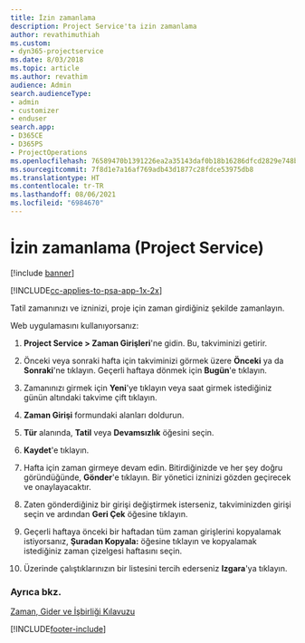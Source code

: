 ```yaml
---
title: İzin zamanlama
description: Project Service'ta izin zamanlama
author: revathimuthiah
ms.custom:
- dyn365-projectservice
ms.date: 8/03/2018
ms.topic: article
ms.author: revathim
audience: Admin
search.audienceType:
- admin
- customizer
- enduser
search.app:
- D365CE
- D365PS
- ProjectOperations
ms.openlocfilehash: 76589470b1391226ea2a35143daf0b18b16286dfcd2829e748b0984397cb25ee
ms.sourcegitcommit: 7f8d1e7a16af769adb43d1877c28fdce53975db8
ms.translationtype: HT
ms.contentlocale: tr-TR
ms.lasthandoff: 08/06/2021
ms.locfileid: "6984670"
---
```

# <a name="schedule-time-off-project-service"></a>İzin zamanlama (Project Service)

[!include [banner](../includes/psa-now-project-operations.md)]

[!INCLUDE[cc-applies-to-psa-app-1x-2x](../includes/cc-applies-to-psa-app-1x-2x.md)]

Tatil zamanınızı ve izninizi, proje için zaman girdiğiniz şekilde zamanlayın.  
  
 Web uygulamasını kullanıyorsanız:  
  
1.  **Project Service > Zaman Girişleri**'ne gidin. Bu, takviminizi getirir.  
  
2.  Önceki veya sonraki hafta için takviminizi görmek üzere **Önceki** ya da **Sonraki**'ne tıklayın. Geçerli haftaya dönmek için **Bugün**'e tıklayın.  
  
3.  Zamanınızı girmek için **Yeni**'ye tıklayın veya saat girmek istediğiniz günün altındaki takvime çift tıklayın.  
  
4.  **Zaman Girişi** formundaki alanları doldurun.  
  
5.  **Tür** alanında, **Tatil** veya **Devamsızlık** öğesini seçin.  
  
6.  **Kaydet**'e tıklayın.  
  
7.  Hafta için zaman girmeye devam edin. Bitirdiğinizde ve her şey doğru göründüğünde, **Gönder**'e tıklayın. Bir yönetici izninizi gözden geçirecek ve onaylayacaktır.  
  
8.  Zaten gönderdiğiniz bir girişi değiştirmek isterseniz, takviminizden girişi seçin ve ardından **Geri Çek** öğesine tıklayın.  
  
9. Geçerli haftaya önceki bir haftadan tüm zaman girişlerini kopyalamak istiyorsanız, **Şuradan Kopyala:** öğesine tıklayın ve kopyalamak istediğiniz zaman çizelgesi haftasını seçin.  
  
10. Üzerinde çalıştıklarınızın bir listesini tercih ederseniz **Izgara**'ya tıklayın.  
  
### <a name="see-also"></a>Ayrıca bkz.  
 [Zaman, Gider ve İşbirliği Kılavuzu](../psa/time-expense-collaboration-guide.md)


[!INCLUDE[footer-include](../includes/footer-banner.md)]